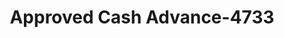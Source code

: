 ---
f_zip-code: 48108
f_state-code: MI
title: Approved Cash Advance-4733
f_phone: 734-528-9571
f_city-only: Ann Arbor
f_address: 4890 Washtenaw Ave Ann Arbor
f_location-unique-id: '4733'
slug: approved-cash-advance-4733
updated-on: '2024-05-30T13:46:58.046Z'
created-on: '2024-05-30T13:36:59.803Z'
published-on: '2024-05-30T13:54:32.469Z'
f_city-state: cms/city/ann-arbor-mi.md
f_company: cms/company/approved-cash-advance.md
f_state: cms/state/michigan.md
layout: '[payday-loan].html'
tags: payday-loan
---